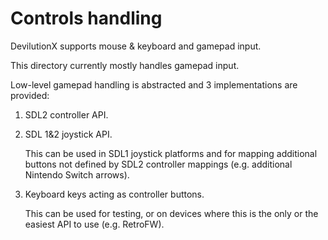 # Controls handling

DevilutionX supports mouse & keyboard and gamepad input.

This directory currently mostly handles gamepad input.

Low-level gamepad handling is abstracted and 3 implementations are provided:

1. SDL2 controller API.

2. SDL 1&2 joystick API.

   This can be used in SDL1 joystick platforms and for mapping additional
   buttons not defined by SDL2 controller mappings (e.g. additional Nintendo
   Switch arrows).

3. Keyboard keys acting as controller buttons.

   This can be used for testing, or on devices where this is the
   only or the easiest API to use (e.g. RetroFW).
